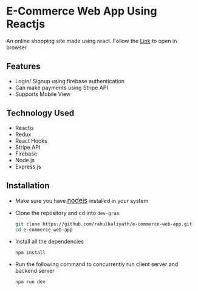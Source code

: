 # E-Commerce Web App Using Reactjs

An online shopping site made using react. Follow the [Link](http://e-commerce-reactjs-live.herokuapp.com/) to open in browser

## Features

* Login/ Signup using firebase authentication
* Can make payments using Stripe API
* Supports Mobile View

## Technology Used

* Reactjs 
* Redux
* React Hooks
* Stripe API
* Firebase
* Node.js
* Express.js

## Installation

* Make sure you have <span style="font-size:larger;">[nodejs](https://nodejs.org/en/download/) </span> installed in your system
* Clone the repository and cd into `dev-gram`
    ``` bash 
    git clone https://github.com/rahulkaliyath/e-commerce-web-app.git
    cd e-commerce-web-app 
     ``` 
* Install all the dependencies
    ``` js
    npm install
    ```

* Run the following command to concurrently run client server and backend server
  ``` js
  npm run dev
  ```
